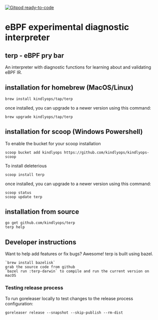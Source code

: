 [![Gitpod ready-to-code](https://img.shields.io/badge/Gitpod-ready--to--code-blue?logo=gitpod)](https://gitpod.io/#https://github.com/kindlyops/terp)

# eBPF experimental diagnostic interpreter

## terp - eBPF pry bar

An interpreter with diagnostic functions for learning about and validating
eBPF IR.

## installation for homebrew (MacOS/Linux)

    brew install kindlyops/tap/terp

once installed, you can upgrade to a newer version using this command:

    brew upgrade kindlyops/tap/terp

## installation for scoop (Windows Powershell)

To enable the bucket for your scoop installation

    scoop bucket add kindlyops https://github.com/kindlyops/kindlyops-scoop

To install deleterious

    scoop install terp

once installed, you can upgrade to a newer version using this command:

    scoop status
    scoop update terp

## installation from source

    go get github.com/kindlyops/terp
    terp help

## Developer instructions

Want to help add features or fix bugs? Awesome! terp is built using bazel.

    `brew install bazelisk`
    grab the source code from github
    `bazel run :terp-darwin` to compile and run the current version on macOS

### Testing release process

To run goreleaser locally to test changes to the release process configuration:

    goreleaser release --snapshot --skip-publish --rm-dist
